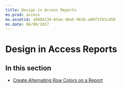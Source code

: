 ```yaml
---
title: Design in Access Reports
ms.prod: access
ms.assetid: a088413d-85ae-40a5-963b-e09f3763c450
ms.date: 06/08/2017
---
```



# Design in Access Reports

## In this section


- [Create Alternating Row Colors on a Report](../Reports/create-alternating-row-colors-on-a-report.md)
    

